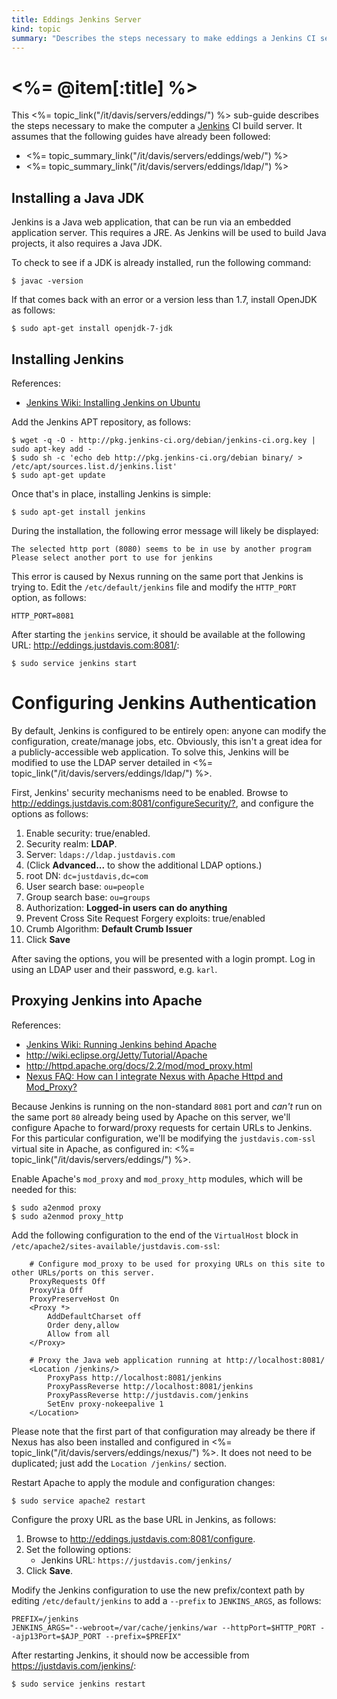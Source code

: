 ```yaml
--- 
title: Eddings Jenkins Server
kind: topic
summary: "Describes the steps necessary to make eddings a Jenkins CI server."
---
```



# <%= @item[:title] %>

This <%= topic_link("/it/davis/servers/eddings/") %> sub-guide describes the steps necessary to make the computer a [Jenkins](http://jenkins-ci.org/) CI build server. It assumes that the following guides have already been followed:

* <%= topic_summary_link("/it/davis/servers/eddings/web/") %>
* <%= topic_summary_link("/it/davis/servers/eddings/ldap/") %>


## Installing a Java JDK

Jenkins is a Java web application, that can be run via an embedded application server. This requires a JRE. As Jenkins will be used to build Java projects, it also requires a Java JDK.

To check to see if a JDK is already installed, run the following command:

    $ javac -version

If that comes back with an error or a version less than 1.7, install OpenJDK as follows:

    $ sudo apt-get install openjdk-7-jdk


## Installing Jenkins

References:

* [Jenkins Wiki: Installing Jenkins on Ubuntu](https://wiki.jenkins-ci.org/display/JENKINS/Installing+Jenkins+on+Ubuntu)

Add the Jenkins APT repository, as follows:

    $ wget -q -O - http://pkg.jenkins-ci.org/debian/jenkins-ci.org.key | sudo apt-key add -
    $ sudo sh -c 'echo deb http://pkg.jenkins-ci.org/debian binary/ > /etc/apt/sources.list.d/jenkins.list'
    $ sudo apt-get update

Once that's in place, installing Jenkins is simple:

    $ sudo apt-get install jenkins

During the installation, the following error message will likely be displayed:

~~~~
The selected http port (8080) seems to be in use by another program 
Please select another port to use for jenkins
~~~~

This error is caused by Nexus running on the same port that Jenkins is trying to. Edit the `/etc/default/jenkins` file and modify the `HTTP_PORT` option, as follows:

~~~~
HTTP_PORT=8081
~~~~

After starting the `jenkins` service, it should be available at the following URL: <http://eddings.justdavis.com:8081/>:

    $ sudo service jenkins start


# Configuring Jenkins Authentication

By default, Jenkins is configured to be entirely open: anyone can modify the configuration, create/manage jobs, etc. Obviously, this isn't a great idea for a publicly-accessible web application. To solve this, Jenkins will be modified to use the LDAP server detailed in <%= topic_link("/it/davis/servers/eddings/ldap/") %>.

First, Jenkins' security mechanisms need to be enabled. Browse to <http://eddings.justdavis.com:8081/configureSecurity/?>, and configure the options as follows:

1. Enable security: true/enabled.
1. Security realm: **LDAP**.
1. Server: `ldaps://ldap.justdavis.com`
1. (Click **Advanced...** to show the additional LDAP options.)
1. root DN: `dc=justdavis,dc=com`
1. User search base: `ou=people`
1. Group search base: `ou=groups`
1. Authorization: **Logged-in users can do anything**
1. Prevent Cross Site Request Forgery exploits: true/enabled
1. Crumb Algorithm: **Default Crumb Issuer**
1. Click **Save**

After saving the options, you will be presented with a login prompt. Log in using an LDAP user and their password, e.g. `karl`.


## Proxying Jenkins into Apache

References:

* [Jenkins Wiki: Running Jenkins behind Apache](https://wiki.jenkins-ci.org/display/JENKINS/Running+Jenkins+behind+Apache)
* <http://wiki.eclipse.org/Jetty/Tutorial/Apache>
* <http://httpd.apache.org/docs/2.2/mod/mod_proxy.html>
* [Nexus FAQ: How can I integrate Nexus with Apache Httpd and Mod_Proxy?](https://docs.sonatype.com/display/SPRTNXOSS/Nexus+FAQ#NexusFAQ-Q.HowcanIintegrateNexuswithApacheHttpdandModProxy)

Because Jenkins is running on the non-standard `8081` port and *can't* run on the same port `80` already being used by Apache on this server, we'll configure Apache to forward/proxy requests for certain URLs to Jenkins. For this particular configuration, we'll be modifying the `justdavis.com-ssl` virtual site in Apache, as configured in: <%= topic_link("/it/davis/servers/eddings/") %>.

Enable Apache's `mod_proxy` and `mod_proxy_http` modules, which will be needed for this:

    $ sudo a2enmod proxy
    $ sudo a2enmod proxy_http

Add the following configuration to the end of the `VirtualHost` block in `/etc/apache2/sites-available/justdavis.com-ssl`:

~~~~
	# Configure mod_proxy to be used for proxying URLs on this site to other URLs/ports on this server.
	ProxyRequests Off
	ProxyVia Off
	ProxyPreserveHost On
	<Proxy *>
		AddDefaultCharset off
		Order deny,allow
		Allow from all
	</Proxy>

	# Proxy the Java web application running at http://localhost:8081/
	<Location /jenkins/>
		ProxyPass http://localhost:8081/jenkins
		ProxyPassReverse http://localhost:8081/jenkins
		ProxyPassReverse http://justdavis.com/jenkins
		SetEnv proxy-nokeepalive 1
	</Location>
~~~~

Please note that the first part of that configuration may already be there if Nexus has also been installed and configured in <%= topic_link("/it/davis/servers/eddings/nexus/") %>. It does not need to be duplicated; just add the `Location /jenkins/` section.

Restart Apache to apply the module and configuration changes:

    $ sudo service apache2 restart

Configure the proxy URL as the base URL in Jenkins, as follows:

1. Browse to <http://eddings.justdavis.com:8081/configure>.
1. Set the following options:
    * Jenkins URL: `https://justdavis.com/jenkins/`
1. Click **Save**.

Modify the Jenkins configuration to use the new prefix/context path by editing `/etc/default/jenkins` to add a `--prefix` to `JENKINS_ARGS`, as follows:

~~~~
PREFIX=/jenkins
JENKINS_ARGS="--webroot=/var/cache/jenkins/war --httpPort=$HTTP_PORT --ajp13Port=$AJP_PORT --prefix=$PREFIX"
~~~~

After restarting Jenkins, it should now be accessible from <https://justdavis.com/jenkins/>:

    $ sudo service jenkins restart

